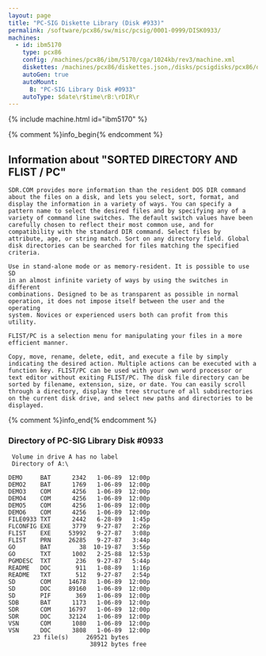 ```yaml
---
layout: page
title: "PC-SIG Diskette Library (Disk #933)"
permalink: /software/pcx86/sw/misc/pcsig/0001-0999/DISK0933/
machines:
  - id: ibm5170
    type: pcx86
    config: /machines/pcx86/ibm/5170/cga/1024kb/rev3/machine.xml
    diskettes: /machines/pcx86/diskettes.json,/disks/pcsigdisks/pcx86/diskettes.json
    autoGen: true
    autoMount:
      B: "PC-SIG Library Disk #0933"
    autoType: $date\r$time\rB:\rDIR\r
---
```


{% include machine.html id="ibm5170" %}

{% comment %}info_begin{% endcomment %}

## Information about "SORTED DIRECTORY AND FLIST / PC"

    SDR.COM provides more information than the resident DOS DIR command
    about the files on a disk, and lets you select, sort, format, and
    display the information in a variety of ways. You can specify a
    pattern name to select the desired files and by specifying any of a
    variety of command line switches. The default switch values have been
    carefully chosen to reflect their most common use, and for
    compatibility with the standard DIR command. Select files by
    attribute, age, or string match. Sort on any directory field. Global
    disk directories can be searched for files matching the specified
    criteria.
    
    Use in stand-alone mode or as memory-resident. It is possible to use SD
    in an almost infinite variety of ways by using the switches in different
    combinations. Designed to be as transparent as possible in normal
    operation, it does not impose itself between the user and the operating
    system. Novices or experienced users both can profit from this utility.
    
    FLIST/PC is a selection menu for manipulating your files in a more
    efficient manner.
    
    Copy, move, rename, delete, edit, and execute a file by simply
    indicating the desired action. Multiple actions can be executed with a
    function key. FLIST/PC can be used with your own word processor or
    text editor without exiting FLIST/PC. The disk file directory can be
    sorted by filename, extension, size, or date. You can easily scroll
    through a directory, display the tree structure of all subdirectories
    on the current disk drive, and select new paths and directories to be
    displayed.
{% comment %}info_end{% endcomment %}


### Directory of PC-SIG Library Disk #0933

     Volume in drive A has no label
     Directory of A:\

    DEMO     BAT      2342   1-06-89  12:00p
    DEMO2    BAT      1769   1-06-89  12:00p
    DEMO3    COM      4256   1-06-89  12:00p
    DEMO4    COM      4256   1-06-89  12:00p
    DEMO5    COM      4256   1-06-89  12:00p
    DEMO6    COM      4256   1-06-89  12:00p
    FILE0933 TXT      2442   6-28-89   1:45p
    FLCONFIG EXE      3779   9-27-87   2:26p
    FLIST    EXE     53992   9-27-87   3:08p
    FLIST    PRN     26285   9-27-87   3:44p
    GO       BAT        38  10-19-87   3:56p
    GO       TXT      1002   2-25-88  12:53p
    PGMDESC  TXT       236   9-27-87   5:44p
    README   DOC       911   1-08-89   1:16p
    README   TXT       512   9-27-87   2:54p
    SD       COM     14678   1-06-89  12:00p
    SD       DOC     89160   1-06-89  12:00p
    SD       PIF       369   1-06-89  12:00p
    SDB      BAT      1173   1-06-89  12:00p
    SDR      COM     16797   1-06-89  12:00p
    SDR      DOC     32124   1-06-89  12:00p
    VSN      COM      1080   1-06-89  12:00p
    VSN      DOC      3808   1-06-89  12:00p
           23 file(s)     269521 bytes
                           38912 bytes free
